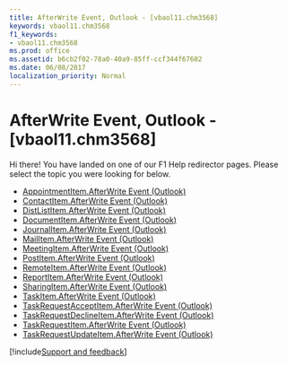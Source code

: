 ```yaml
---
title: AfterWrite Event, Outlook - [vbaol11.chm3568]
keywords: vbaol11.chm3568
f1_keywords:
- vbaol11.chm3568
ms.prod: office
ms.assetid: b6cb2f02-78a0-40a9-85ff-ccf344f67602
ms.date: 06/08/2017
localization_priority: Normal
---
```



# AfterWrite Event, Outlook - [vbaol11.chm3568]

Hi there! You have landed on one of our F1 Help redirector pages. Please select the topic you were looking for below.

- [AppointmentItem.AfterWrite Event (Outlook)](https://msdn.microsoft.com/library/e63e0d48-f3cd-4c3b-1ef9-4a9a83a34a32%28Office.15%29.aspx)
- [ContactItem.AfterWrite Event (Outlook)](https://msdn.microsoft.com/library/d771b7ab-9235-2b62-60df-f4a168ba75e2%28Office.15%29.aspx)
- [DistListItem.AfterWrite Event (Outlook)](https://msdn.microsoft.com/library/aa924761-77c9-faf1-f34c-739f766ab5a7%28Office.15%29.aspx)
- [DocumentItem.AfterWrite Event (Outlook)](https://msdn.microsoft.com/library/f810f61f-9fad-6001-d9fa-389ce4003ac7%28Office.15%29.aspx)
- [JournalItem.AfterWrite Event (Outlook)](https://msdn.microsoft.com/library/ba3bbc09-8f12-3f20-88ea-c9ed601e3ce0%28Office.15%29.aspx)
- [MailItem.AfterWrite Event (Outlook)](https://msdn.microsoft.com/library/e8face1d-06bd-2799-5afd-53048bb03acd%28Office.15%29.aspx)
- [MeetingItem.AfterWrite Event (Outlook)](https://msdn.microsoft.com/library/10fab1af-e29f-74d2-5fae-aa61822f06dd%28Office.15%29.aspx)
- [PostItem.AfterWrite Event (Outlook)](https://msdn.microsoft.com/library/e1e31a7b-951c-d2e7-ad2c-b1a0ada0df6a%28Office.15%29.aspx)
- [RemoteItem.AfterWrite Event (Outlook)](https://msdn.microsoft.com/library/806e9b23-9f08-6888-607a-4377af2c4d04%28Office.15%29.aspx)
- [ReportItem.AfterWrite Event (Outlook)](https://msdn.microsoft.com/library/a585b4f0-9453-da34-6360-f7cb72943af9%28Office.15%29.aspx)
- [SharingItem.AfterWrite Event (Outlook)](https://msdn.microsoft.com/library/a9eb761b-1d08-920a-31bd-76f2758ab67c%28Office.15%29.aspx)
- [TaskItem.AfterWrite Event (Outlook)](https://msdn.microsoft.com/library/9d7f10ee-a871-91c3-9c71-309aac23c230%28Office.15%29.aspx)
- [TaskRequestAcceptItem.AfterWrite Event (Outlook)](https://msdn.microsoft.com/library/f25a7f19-16ec-fbd3-fcfd-13e598e3eaeb%28Office.15%29.aspx)
- [TaskRequestDeclineItem.AfterWrite Event (Outlook)](https://msdn.microsoft.com/library/0f60bfa3-0a15-a6dd-d71b-139979938f5d%28Office.15%29.aspx)
- [TaskRequestItem.AfterWrite Event (Outlook)](https://msdn.microsoft.com/library/8309fa13-2267-e80d-c8cd-d17f5ba49846%28Office.15%29.aspx)
- [TaskRequestUpdateItem.AfterWrite Event (Outlook)](https://msdn.microsoft.com/library/c13180b2-084a-e18e-dbb4-0e1c707b627d%28Office.15%29.aspx)

[!include[Support and feedback](~/includes/feedback-boilerplate.md)]